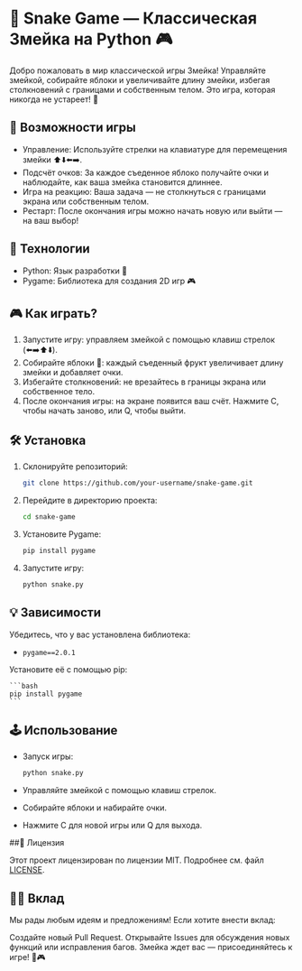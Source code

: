 # 🐍 Snake Game — Классическая Змейка на Python 🎮

Добро пожаловать в мир классической игры Змейка! Управляйте змейкой, собирайте яблоки и увеличивайте длину змейки, избегая столкновений с границами и собственным телом. Это игра, которая никогда не устареет! 🍏

## 🌟 Возможности игры

- Управление: Используйте стрелки на клавиатуре для перемещения змейки ⬆️⬇️⬅️➡️.
- Подсчёт очков: За каждое съеденное яблоко получайте очки и наблюдайте, как ваша змейка становится длиннее.
- Игра на реакцию: Ваша задача — не столкнуться с границами экрана или собственным телом.
- Рестарт: После окончания игры можно начать новую или выйти — на ваш выбор!

## 🚀 Технологии

- Python: Язык разработки 🐍
- Pygame: Библиотека для создания 2D игр 🎮

## 🎮 Как играть?

1. Запустите игру: управляем змейкой с помощью клавиш стрелок (⬅️➡️⬆️⬇️).
2. Собирайте яблоки 🍏: каждый съеденный фрукт увеличивает длину змейки и добавляет очки.
3. Избегайте столкновений: не врезайтесь в границы экрана или собственное тело.
4. После окончания игры: на экране появится ваш счёт. Нажмите C, чтобы начать заново, или Q, чтобы выйти.

## 🛠 Установка

1. Склонируйте репозиторий:

    ```bash
   git clone https://github.com/your-username/snake-game.git
    ```
    
2. Перейдите в директорию проекта:

    ```bash
    cd snake-game
    ```
    
3. Установите Pygame:

    ```bash
    pip install pygame
    ```
    
4. Запустите игру:

    ```bash
   python snake.py
    ```
    
## 💡 Зависимости

Убедитесь, что у вас установлена библиотека:

- `pygame==2.0.1`
  
Установите её с помощью pip:

    ```bash
    pip install pygame
    ```
    
## 🕹 Использование

- Запуск игры:

    ```bash
    python snake.py
    ```
- Управляйте змейкой с помощью клавиш стрелок.
- Собирайте яблоки и набирайте очки.
- Нажмите C для новой игры или Q для выхода.

##🎨 Лицензия

Этот проект лицензирован по лицензии MIT. Подробнее см. файл [LICENSE](LICENSE).

## 👨‍💻 Вклад
Мы рады любым идеям и предложениям! Если хотите внести вклад:

Создайте новый Pull Request.
Открывайте Issues для обсуждения новых функций или исправления багов.
Змейка ждет вас — присоединяйтесь к игре! 🐍🎮

